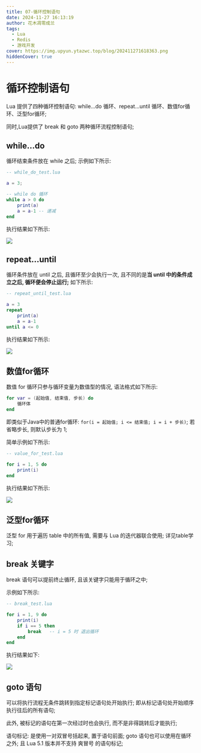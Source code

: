 ```yaml
---
title: 07-循环控制语句
date: 2024-11-27 16:13:19
author: 花木凋零成兰
tags:
  - Lua
  - Redis
  - 游戏开发
cover: https://img.upyun.ytazwc.top/blog/202411271618363.png
hiddenCover: true
---
```


# 循环控制语句

Lua 提供了四种循环控制语句: while...do 循环、repeat...until 循环、数值for循环、泛型for循环;

同时,Lua提供了 break 和 goto 两种循环流程控制语句;

## while...do

循环结束条件放在 while 之后; 示例如下所示:
```lua
-- while_do_test.lua

a = 3;

-- while do 循环
while a > 0 do
    print(a)
    a = a-1 -- 递减
end
```

执行结果如下所示:

![](https://img.upyun.ytazwc.top/blog/202411271618363.png)

## repeat...until

循环条件放在 until 之后, 且循环至少会执行一次, 且不同的是**当 until 中的条件成立之后, 循环便会停止运行;** 如下所示:

```lua
-- repeat_until_test.lua

a = 3
repeat
    print(a)
    a = a-1
until a <= 0

```

执行结果如下所示:

![](https://img.upyun.ytazwc.top/blog/202411271622590.png)

## 数值for循环

数值 for 循环只参与循环变量为数值型的情况, 语法格式如下所示:

```lua
for var = (起始值, 结束值, 步长) do
    循环体
end
```

即类似于Java中的普通for循环: `for(i = 起始值; i <= 结束值; i = i + 步长)`; 若省略步长, 则默认步长为 1;


简单示例如下所示:

```lua
-- value_for_test.lua

for i = 1, 5 do
    print(i)
end
```

执行结果如下所示:

![](https://img.upyun.ytazwc.top/blog/202411271646185.png)

## 泛型for循环

泛型 for 用于遍历 table 中的所有值, 需要与 Lua 的迭代器联合使用; 详见table学习;

## break 关键字

break 语句可以提前终止循环, 且该关键字只能用于循环之中;

示例如下所示:

```lua
-- break_test.lua

for i = 1, 9 do
    print(i)
    if i == 5 then
        break   -- i = 5 时 退出循环
    end
end
```

执行结果如下:

![](https://img.upyun.ytazwc.top/blog/202411271650045.png)

## goto 语句

可以将执行流程无条件跳转到指定标记语句处开始执行; 即从标记语句处开始顺序执行往后的所有语句;

此外, 被标记的语句在第一次经过时也会执行, 而不是非得跳转后才能执行;

语句标记: 是使用一对双冒号括起来, 置于语句前面; goto 语句也可以使用在循环之外; 且 Lua 5.1 版本并不支持 爽冒号 的语句标记;




